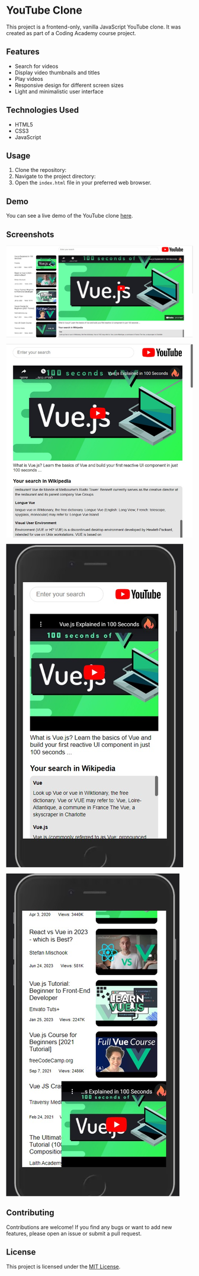 # YouTube Clone

This project is a frontend-only, vanilla JavaScript YouTube clone. It was created as part of a Coding Academy course project.

## Features

- Search for videos
- Display video thumbnails and titles
- Play videos
- Responsive design for different screen sizes
- Light and minimalistic user interface

## Technologies Used

- HTML5
- CSS3
- JavaScript

## Usage

1. Clone the repository: 
2. Navigate to the project directory:
3. Open the `index.html` file in your preferred web browser.

## Demo

You can see a live demo of the YouTube clone [here](https://tal0311.github.io/wikitube-v2/).

## Screenshots

![Screenshot 1](/screenshots/desktop1.jpg)  

![Screenshot 1](/screenshots/desktop2.jpeg)

![Screenshot 2](/screenshots/mobile1.jpeg)  

![Screenshot 2](/screenshots/mobile2.jpeg)

## Contributing

Contributions are welcome! If you find any bugs or want to add new features, please open an issue or submit a pull request.

## License

This project is licensed under the [MIT License](LICENSE).



